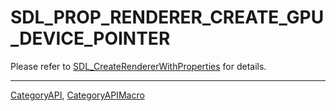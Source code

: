 # SDL_PROP_RENDERER_CREATE_GPU_DEVICE_POINTER

Please refer to [SDL_CreateRendererWithProperties](SDL_CreateRendererWithProperties) for details.

----
[CategoryAPI](CategoryAPI), [CategoryAPIMacro](CategoryAPIMacro)

